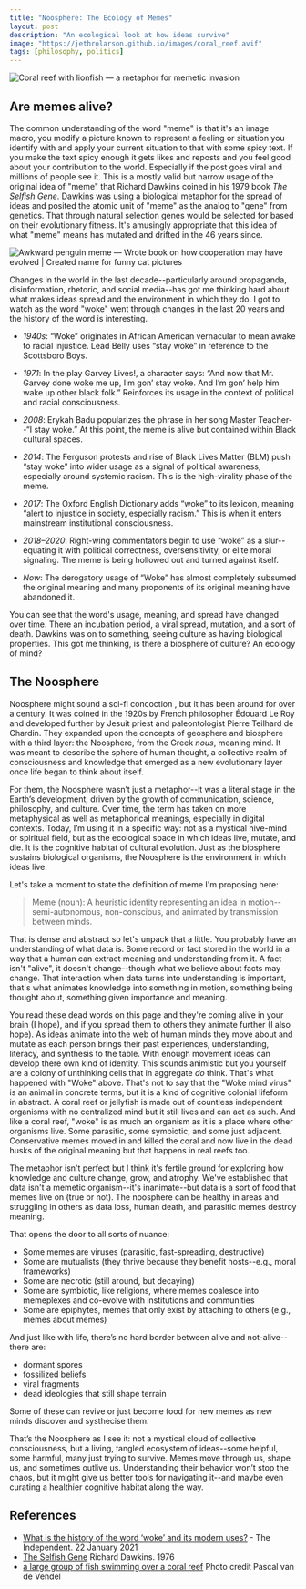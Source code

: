 ```yaml
---
title: "Noosphere: The Ecology of Memes"
layout: post
description: "An ecological look at how ideas survive"
image: "https://jethrolarson.github.io/images/coral_reef.avif"
tags: [philosophy, politics]
---
```


<img src="https://jethrolarson.github.io/images/coral_reef.avif" alt="Coral reef with lionfish — a metaphor for memetic invasion" class="image-width-full" />

## Are memes alive?

The common understanding of the word "meme" is that it's an image macro, you modify a picture known to represent a feeling or situation you identify with and apply your current situation to that with some spicy text. If you make the text spicy enough it gets likes and reposts and you feel good about your contribution to the world. Especially if the post goes viral and millions of people see it. This is a mostly valid but narrow usage of the original idea of "meme" that Richard Dawkins coined in his 1979 book _The Selfish Gene_. Dawkins was using a biological metaphor for the spread of ideas and posited the atomic unit of "meme" as the analog to "gene" from genetics. That through natural selection genes would be selected for based on their evolutionary fitness. It's amusingly appropriate that this idea of what "meme" means has mutated and drifted in the 46 years since.

<img src="https://jethrolarson.github.io/images/meme_meme.jpg" alt="Awkward penguin meme — Wrote book on how cooperation may have evolved | Created name for funny cat pictures" class="image-width-full" />

Changes in the world in the last decade--particularly around propaganda, disinformation, rhetoric, and social media--has got me thinking hard about what makes ideas spread and the environment in which they do. I got to watch as the word "woke" went through changes in the last 20 years and the history of the word is interesting.

- _1940s_: “Woke” originates in African American vernacular to mean awake to racial injustice. Lead Belly uses “stay woke” in reference to the Scottsboro Boys.

- _1971_: In the play Garvey Lives!, a character says: “And now that Mr. Garvey done woke me up, I’m gon’ stay woke. And I’m gon’ help him wake up other black folk.” Reinforces its usage in the context of political and racial consciousness.

- _2008_: Erykah Badu popularizes the phrase in her song Master Teacher--“I stay woke.” At this point, the meme is alive but contained within Black cultural spaces.

- _2014_: The Ferguson protests and rise of Black Lives Matter (BLM) push “stay woke” into wider usage as a signal of political awareness, especially around systemic racism. This is the high-virality phase of the meme.

- _2017_: The Oxford English Dictionary adds “woke” to its lexicon, meaning “alert to injustice in society, especially racism.” This is when it enters mainstream institutional consciousness.

- _2018–2020_: Right-wing commentators begin to use “woke” as a slur--equating it with political correctness, oversensitivity, or elite moral signaling. The meme is being hollowed out and turned against itself.

- _Now_: The derogatory usage of “Woke” has almost completely subsumed the original meaning and many proponents of its original meaning have abandoned it.

You can see that the word's usage, meaning, and spread have changed over time. There an incubation period, a viral spread, mutation, and a sort of death. Dawkins was on to something, seeing culture as having biological properties. This got me thinking, is there a biosphere of culture? An ecology of mind?

## The Noosphere

Noosphere might sound a sci-fi concoction , but it has been around for over a century. It was coined in the 1920s by French philosopher Édouard Le Roy and developed further by Jesuit priest and paleontologist Pierre Teilhard de Chardin. They expanded upon the concepts of geosphere and biosphere with a third layer: the Noosphere, from the Greek _nous_, meaning mind. It was meant to describe the sphere of human thought, a collective realm of consciousness and knowledge that emerged as a new evolutionary layer once life began to think about itself.

For them, the Noosphere wasn’t just a metaphor--it was a literal stage in the Earth’s development, driven by the growth of communication, science, philosophy, and culture. Over time, the term has taken on more metaphysical as well as metaphorical meanings, especially in digital contexts. Today, I’m using it in a specific way: not as a mystical hive-mind or spiritual field, but as the ecological space in which ideas live, mutate, and die. It is the cognitive habitat of cultural evolution. Just as the biosphere sustains biological organisms, the Noosphere is the environment in which ideas live.

Let's take a moment to state the definition of meme I'm proposing here:

> Meme (noun): A heuristic identity representing an idea in motion--semi-autonomous, non-conscious, and animated by transmission between minds.

That is dense and abstract so let's unpack that a little. You probably have an understanding of what data is. Some record or fact stored in the world in a way that a human can extract meaning and understanding from it. A fact isn't "alive", it doesn't change--though what we believe about facts may change. That interaction when data turns into understanding is important, that's what animates knowledge into something in motion, something being thought about, something given importance and meaning.

You read these dead words on this page and they're coming alive in your brain (I hope), and if you spread them to others they animate further (I also hope). As ideas animate into the web of human minds they move about and mutate as each person brings their past experiences, understanding, literacy, and synthesis to the table. With enough movement ideas can develop there own kind of identity. This sounds animistic but you yourself are a colony of unthinking cells that in aggregate _do_ think. That's what happened with "Woke" above. That's not to say that the "Woke mind virus" is an animal in concrete terms, but it is a kind of cognitive colonial lifeform in abstract. A coral reef or jellyfish is made out of countless independent organisms with no centralized mind but it still lives and can act as such. And like a coral reef, "woke" is as much an organism as it is a place where other organisms live. Some parasitic, some symbiotic, and some just adjacent. Conservative memes moved in and killed the coral and now live in the dead husks of the original meaning but that happens in real reefs too.

The metaphor isn't perfect but I think it's fertile ground for exploring how knowledge and culture change, grow, and atrophy. We've established that data isn't a memetic organism--it's inanimate--but data is a sort of food that memes live on (true or not). The noosphere can be healthy in areas and struggling in others as data loss, human death, and parasitic memes destroy meaning.

That opens the door to all sorts of nuance:

- Some memes are viruses (parasitic, fast-spreading, destructive)
- Some are mutualists (they thrive because they benefit hosts--e.g., moral frameworks)
- Some are necrotic (still around, but decaying)
- Some are symbiotic, like religions, where memes coalesce into memeplexes and co-evolve with institutions and communities
- Some are epiphytes, memes that only exist by attaching to others (e.g., memes about memes)

And just like with life, there’s no hard border between alive and not-alive--there are:

- dormant spores
- fossilized beliefs
- viral fragments
- dead ideologies that still shape terrain

Some of these can revive or just become food for new memes as new minds discover and systhecise them.

That’s the Noosphere as I see it: not a mystical cloud of collective consciousness, but a living, tangled ecosystem of ideas--some helpful, some harmful, many just trying to survive. Memes move through us, shape us, and sometimes outlive us. Understanding their behavior won’t stop the chaos, but it might give us better tools for navigating it--and maybe even curating a healthier cognitive habitat along the way.

## References

- [What is the history of the word ‘woke’ and its modern uses?](https://www.the-independent.com/news/uk/home-news/woke-meaning-word-history-b1790787.html) - The Independent. 22 January 2021
- [The Selfish Gene](https://en.wikipedia.org/wiki/The_Selfish_Gene) Richard Dawkins. 1976
- [a large group of fish swimming over a coral reef](https://unsplash.com/photos/a-large-group-of-fish-swimming-over-a-coral-reef-1nYWSmesUHc) Photo credit Pascal van de Vendel

